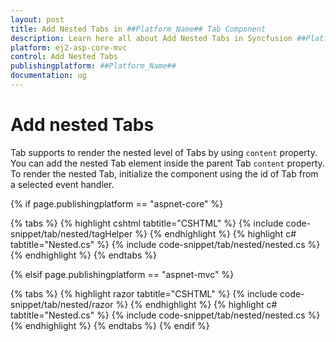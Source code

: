 ```yaml
---
layout: post
title: Add Nested Tabs in ##Platform_Name## Tab Component
description: Learn here all about Add Nested Tabs in Syncfusion ##Platform_Name## Tab component of Syncfusion Essential JS 2 and more.
platform: ej2-asp-core-mvc
control: Add Nested Tabs
publishingplatform: ##Platform_Name##
documentation: ug
---
```



# Add nested Tabs

Tab supports to render the nested level of Tabs by using `content` property. You can add the nested Tab element inside the parent Tab `content` property. To render the nested Tab, initialize the component using the id of Tab from a selected event handler.

{% if page.publishingplatform == "aspnet-core" %}

{% tabs %}
{% highlight cshtml tabtitle="CSHTML" %}
{% include code-snippet/tab/nested/tagHelper %}
{% endhighlight %}
{% highlight c# tabtitle="Nested.cs" %}
{% include code-snippet/tab/nested/nested.cs %}
{% endhighlight %}
{% endtabs %}

{% elsif page.publishingplatform == "aspnet-mvc" %}

{% tabs %}
{% highlight razor tabtitle="CSHTML" %}
{% include code-snippet/tab/nested/razor %}
{% endhighlight %}
{% highlight c# tabtitle="Nested.cs" %}
{% include code-snippet/tab/nested/nested.cs %}
{% endhighlight %}
{% endtabs %}
{% endif %}


